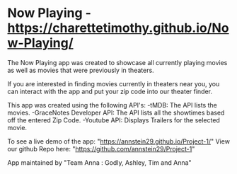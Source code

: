 # Now Playing - https://charettetimothy.github.io/Now-Playing/
The Now Playing app was created to showcase all currently playing movies as well as movies that were previously in theaters.

If you are interested in finding movies currently in theaters near you, you can interact with the app and put your zip code into our theater finder.

This app was created using the following API's:
-tMDB: The API lists the movies.
-GraceNotes Developer API: The API lists all the showtimes based off the entered Zip Code.
-Youtube API: Displays Trailers for the selected movie.

To see a live demo of the app: "https://annstein29.github.io/Project-1/"
View our github Repo here: "https://github.com/annstein29/Project-1"

App maintained by "Team Anna : Godly, Ashley, Tim and Anna"
